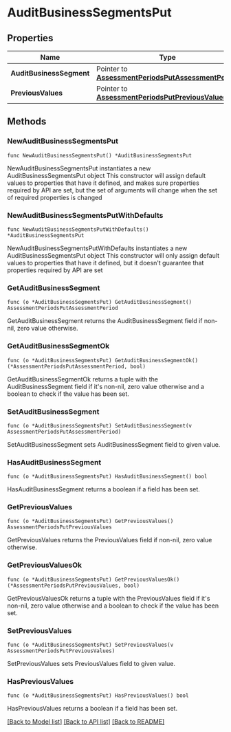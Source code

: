 # AuditBusinessSegmentsPut

## Properties

Name | Type | Description | Notes
------------ | ------------- | ------------- | -------------
**AuditBusinessSegment** | Pointer to [**AssessmentPeriodsPutAssessmentPeriod**](AssessmentPeriodsPutAssessmentPeriod.md) |  | [optional] 
**PreviousValues** | Pointer to [**AssessmentPeriodsPutPreviousValues**](AssessmentPeriodsPutPreviousValues.md) |  | [optional] 

## Methods

### NewAuditBusinessSegmentsPut

`func NewAuditBusinessSegmentsPut() *AuditBusinessSegmentsPut`

NewAuditBusinessSegmentsPut instantiates a new AuditBusinessSegmentsPut object
This constructor will assign default values to properties that have it defined,
and makes sure properties required by API are set, but the set of arguments
will change when the set of required properties is changed

### NewAuditBusinessSegmentsPutWithDefaults

`func NewAuditBusinessSegmentsPutWithDefaults() *AuditBusinessSegmentsPut`

NewAuditBusinessSegmentsPutWithDefaults instantiates a new AuditBusinessSegmentsPut object
This constructor will only assign default values to properties that have it defined,
but it doesn't guarantee that properties required by API are set

### GetAuditBusinessSegment

`func (o *AuditBusinessSegmentsPut) GetAuditBusinessSegment() AssessmentPeriodsPutAssessmentPeriod`

GetAuditBusinessSegment returns the AuditBusinessSegment field if non-nil, zero value otherwise.

### GetAuditBusinessSegmentOk

`func (o *AuditBusinessSegmentsPut) GetAuditBusinessSegmentOk() (*AssessmentPeriodsPutAssessmentPeriod, bool)`

GetAuditBusinessSegmentOk returns a tuple with the AuditBusinessSegment field if it's non-nil, zero value otherwise
and a boolean to check if the value has been set.

### SetAuditBusinessSegment

`func (o *AuditBusinessSegmentsPut) SetAuditBusinessSegment(v AssessmentPeriodsPutAssessmentPeriod)`

SetAuditBusinessSegment sets AuditBusinessSegment field to given value.

### HasAuditBusinessSegment

`func (o *AuditBusinessSegmentsPut) HasAuditBusinessSegment() bool`

HasAuditBusinessSegment returns a boolean if a field has been set.

### GetPreviousValues

`func (o *AuditBusinessSegmentsPut) GetPreviousValues() AssessmentPeriodsPutPreviousValues`

GetPreviousValues returns the PreviousValues field if non-nil, zero value otherwise.

### GetPreviousValuesOk

`func (o *AuditBusinessSegmentsPut) GetPreviousValuesOk() (*AssessmentPeriodsPutPreviousValues, bool)`

GetPreviousValuesOk returns a tuple with the PreviousValues field if it's non-nil, zero value otherwise
and a boolean to check if the value has been set.

### SetPreviousValues

`func (o *AuditBusinessSegmentsPut) SetPreviousValues(v AssessmentPeriodsPutPreviousValues)`

SetPreviousValues sets PreviousValues field to given value.

### HasPreviousValues

`func (o *AuditBusinessSegmentsPut) HasPreviousValues() bool`

HasPreviousValues returns a boolean if a field has been set.


[[Back to Model list]](../README.md#documentation-for-models) [[Back to API list]](../README.md#documentation-for-api-endpoints) [[Back to README]](../README.md)


